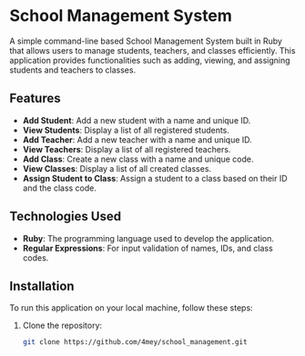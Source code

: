 # School Management System

A simple command-line based School Management System built in Ruby that allows users to manage students, teachers, and classes efficiently. This application provides functionalities such as adding, viewing, and assigning students and teachers to classes.

## Features

- **Add Student**: Add a new student with a name and unique ID.
- **View Students**: Display a list of all registered students.
- **Add Teacher**: Add a new teacher with a name and unique ID.
- **View Teachers**: Display a list of all registered teachers.
- **Add Class**: Create a new class with a name and unique code.
- **View Classes**: Display a list of all created classes.
- **Assign Student to Class**: Assign a student to a class based on their ID and the class code.

## Technologies Used

- **Ruby**: The programming language used to develop the application.
- **Regular Expressions**: For input validation of names, IDs, and class codes.

## Installation

To run this application on your local machine, follow these steps:

1. Clone the repository:
   ```bash
   git clone https://github.com/4mey/school_management.git
